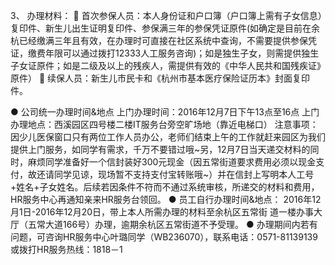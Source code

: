 3、   办理材料：
  首次参保人员：本人身份证和户口簿（户口簿上需有子女信息）复印件、新生儿出生证明复印件、参保满三年的参保凭证原件(如确定是目前在余杭已经缴满三年且有效，在办理时可直接在社区系统中查询，不需要提供参保凭证，缴费年限可以通过拨打12333人工服务咨询)；如是独生子女，则需提供独生子女证原件；如是二级及以上的残疾人，需提供有效的《中华人民共和国残疾证》原件）
  续保人员：新生儿市民卡和《杭州市基本医疗保险证历本》封面复印件。


●     公司统一办理时间&地点
上门办理时间：2016年12月7日下午13点至16点
上门办理地点：西溪园区四号楼二楼IT服务台旁空旷场地（靠近电梯口）
注意事项：因少儿医保窗口只有两位工作人员办公，老师们结束上午的工作就赶来园区为我们提供上门服务，如同学有需求，千万不要错过哦~另，12月7日当天递交材料的同时，麻烦同学准备好一个信封装好300元现金（因五常街道要求费用必须以现金支付，故还请同学见谅，现场暂不支持支付宝转账哦~）并在信封上写明本人工号+姓名+子女姓名。后续若因条件不符而不通过系统审核，所递交的材料和费用，HR服务中心再通知亲来HR服务台领回。
●     员工自行办理时间&地点：
2016年12月1日-2016年12月20日，带上本人所需办理的材料至余杭区五常街
道一楼办事大厅（五常大道166号）办理，逾期余杭区五常街道不予受理。
●  办理期间内若有问题，可咨询HR服务中心叶璐同学（WB236070），联系电话：0571-81139139或拨打HR服务热线：1818－1
